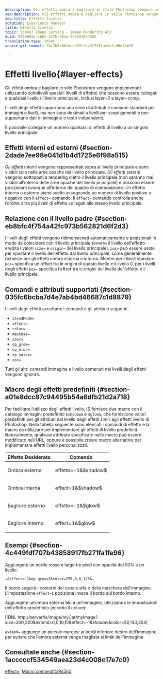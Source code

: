 ```yaml
---
description: Gli effetti ombra e bagliore in stile Photoshop vengono implementati utilizzando sottolivelli speciali (livelli di effetto) che possono essere collegati a qualsiasi livello (il livello principale), inclusi layer=0 e layer=comp.
seo-description: Gli effetti ombra e bagliore in stile Photoshop vengono implementati utilizzando sottolivelli speciali (livelli di effetto) che possono essere collegati a qualsiasi livello (il livello principale), inclusi layer=0 e layer=comp.
seo-title: Effetti livello
solution: Experience Manager
title: Effetti livello
topic: Scene7 Image Serving - Image Rendering API
uuid: 076e98de-cbbb-457b-984a-367a935b4356
translation-type: tm+mt
source-git-commit: 7bc7b3a86fbcdc57cfdc31745fae3afc06e44b15

---
```



# Effetti livello{#layer-effects}

Gli effetti ombra e bagliore in stile Photoshop vengono implementati utilizzando sottolivelli speciali (livelli di effetto) che possono essere collegati a qualsiasi livello (il livello principale), inclusi layer=0 e layer=comp.

I livelli degli effetti supportano una serie di attributi e comandi standard per immagini e livelli, ma non sono destinati a livelli per scopi generali e non supportano dati di immagine o testo indipendenti.

È possibile collegare un numero qualsiasi di effetti di livello a un singolo livello principale.

## Effetti interni ed esterni {#section-2dade7ee98e041d1b4d1725e6f98a515}

*Gli effetti* interni vengono rappresentati sopra al livello principale e sono visibili solo nelle aree opache del livello principale. *Gli effetti* esterni vengono sottoposti a rendering dietro il livello principale (non saranno mai visibili all’interno delle aree opache del livello principale) e possono essere posizionati ovunque all’interno del quadro di composizione. Un effetto interno o esterno viene scelto assegnando un numero di livello positivo o negativo con il `effect=` comando. Il `effect=` comando controlla anche l’ordine z tra più livelli di effetto collegati allo stesso livello principale.

## Relazione con il livello padre {#section-eb8bfc4f754a42fc973b562821d6f2d3}

I livelli degli effetti vengono ridimensionati automaticamente e posizionati in modo da coincidere con il livello principale (ovvero il livello dell’effetto eredita i valori `size=` e `origin=` del livello principale). `pos=` può essere usato per spostare il livello dell’effetto dal livello principale, come generalmente richiesto per gli effetti ombra esterna e interna. Mentre per i livelli standard `pos=` specifica un offset tra le origini di questo livello e il livello 0, per i livelli degli effetti `pos=` specifica l’offset tra le origini del livello dell’effetto e il livello principale.

## Comandi e attributi supportati {#section-035fc6bcba7d4e7ab4bd46687c1d8879}

I livelli degli effetti accettano i comandi e gli attributi seguenti:

* `blendMode=`
* `effect=`
* `color=`
* `maskUse=`
* `opac=`
* `op_grow=`
* `op_blur=`
* `op_noise=`
* `pos=`

Tutti gli altri comandi immagine e livello contenuti nei livelli degli effetti vengono ignorati.

## Macro degli effetti predefiniti {#section-a01e8dcc87c94495b54a6dfb21d2a718}

Per facilitare l’utilizzo degli effetti livello, IS fornisce due macro con il catalogo immagini predefinito `$shadow$` e `$glow$`, che forniscono valori predefiniti per gli attributi del livello degli effetti simili agli effetti livello di Photoshop. Nella tabella seguente sono elencati i comandi di effetto e la macro da utilizzare per implementare gli effetti di livello predefiniti. Naturalmente, qualsiasi attributo specificato nelle macro può essere modificato nell&#39;URL, oppure è possibile creare macro alternative per implementare effetti livello personalizzati.

<table id="table_8089C41AD1F24223A58C7DD8F4DDF73C"> 
 <thead> 
  <tr> 
   <th class="entry"> <b> Effetto Desiderato</b> </th> 
   <th class="entry"> <b> Comando</b> </th> 
  </tr> 
 </thead>
 <tbody> 
  <tr> 
   <td> <p> Ombra esterna </p> </td> 
   <td> <p> <span class="codeph"> effetto=-1&amp;$shadow$</span> </p> </td> 
  </tr> 
  <tr> 
   <td> <p> Ombra interna </p> </td> 
   <td> <p> <span class="codeph"> effect=1&amp;$shadow$</span> </p> </td> 
  </tr> 
  <tr> 
   <td> <p> Bagliore esterno </p> </td> 
   <td> <p> <span class="codeph"> effetto=-1&amp;$glow$</span> </p> </td> 
  </tr> 
  <tr> 
   <td> <p> Bagliore interno </p> </td> 
   <td> <p> <span class="codeph"> effect=1&amp;$glow$</span> </p> </td> 
  </tr> 
 </tbody> 
</table>

## Esempi {#section-4c449fdf707b43858917fb271fa1fe96}

Aggiungete un bordo rosso e largo tre pixel con opacità del 50% a un livello:

`…&effect=-1&op_grow=3&color=255,0,0,128&…`

Il bordo seguirà i contorni del canale alfa o della maschera dell’immagine. L&#39;impostazione `effect=1` posiziona invece il bordo sul bordo interno.

Aggiungete un’ombra esterna blu a un’immagine, utilizzando le impostazioni dell’effetto predefinito (eccetto il colore):

[!DNL http://server/is/image/myCat/myImage?size=200,200&extend=0,0,10,10&effect=-1&$shadow$&color=50,143,254]

`extend=` aggiunge un piccolo margine ai bordi inferiore destro dell’immagine, per evitare che l’ombra esterna venga ritagliata ai limiti dell’immagine.

## Consultate anche {#section-1acccccf534549aea23d4c008c17e7c0}

[effect=](../../../../../is-api/http-ref/image-serving-api-ref/c-http-protocol-reference/c-command-reference/r-effect.md#reference-b1296c4afed047fb921bbc1e33752135), [Macro comandi%l94560](../../../../../is-api/http-ref/image-serving-api-ref/c-http-protocol-reference/c-syntax-and-features/r-is-http-command-macros.md#reference-ea2a9571c65a46da83eca27d0013cbf9)
